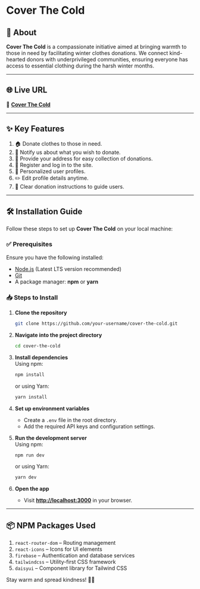 # Cover The Cold

## 🧥 About

**Cover The Cold** is a compassionate initiative aimed at bringing warmth to those in need by facilitating winter clothes donations. We connect kind-hearted donors with underprivileged communities, ensuring everyone has access to essential clothing during the harsh winter months.

---

## 🌐 Live URL

🔗 **[Cover The Cold](https://cover-the-cold.web.app/)**

---

## ✨ Key Features

1. 🏠 Donate clothes to those in need.
2. 📢 Notify us about what you wish to donate.
3. 📍 Provide your address for easy collection of donations.
4. 🔑 Register and log in to the site.
5. 👤 Personalized user profiles.
6. ✏️ Edit profile details anytime.
7. 📜 Clear donation instructions to guide users.

---

## 🛠 Installation Guide

Follow these steps to set up **Cover The Cold** on your local machine:

### ✅ Prerequisites

Ensure you have the following installed:

- [Node.js](https://nodejs.org/) (Latest LTS version recommended)
- [Git](https://git-scm.com/)
- A package manager: **npm** or **yarn**

### 📥 Steps to Install

1. **Clone the repository**  
   ```sh
   git clone https://github.com/your-username/cover-the-cold.git
   ```

2. **Navigate into the project directory**  
   ```sh
   cd cover-the-cold
   ```

3. **Install dependencies**  
   Using npm:
   ```sh
   npm install
   ```
   or using Yarn:
   ```sh
   yarn install
   ```

4. **Set up environment variables**  
   - Create a `.env` file in the root directory.
   - Add the required API keys and configuration settings.

5. **Run the development server**  
   Using npm:
   ```sh
   npm run dev
   ```
   or using Yarn:
   ```sh
   yarn dev
   ```

6. **Open the app**  
   - Visit **[http://localhost:3000](http://localhost:3000)** in your browser.

---

## 📦 NPM Packages Used

1. `react-router-dom` – Routing management
2. `react-icons` – Icons for UI elements
3. `firebase` – Authentication and database services
4. `tailwindcss` – Utility-first CSS framework
5. `daisyui` – Component library for Tailwind CSS


Stay warm and spread kindness! 🧣✨

